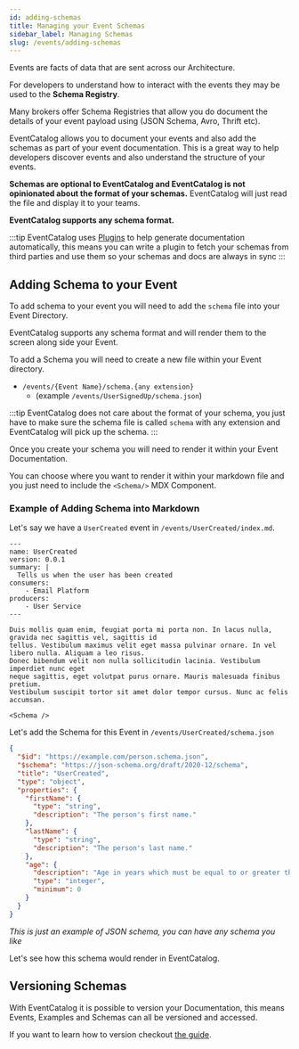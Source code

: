 ```yaml
---
id: adding-schemas
title: Managing your Event Schemas
sidebar_label: Managing Schemas
slug: /events/adding-schemas
---
```


Events are facts of data that are sent across our Architecture. 

For developers to understand how to interact with the events they may be used to the **Schema Registry**.

Many brokers offer Schema Registries that allow you do document the details of your event payload using (JSON Schema, Avro, Thrift etc).

EventCatalog allows you to document your events and also add the schemas as part of your event documentation. This is a great way to help developers discover events and also understand the structure of your events.

**Schemas are optional to EventCatalog and EventCatalog is not opinionated about the format of your schemas.** EventCatalog will just read the file and display it to your teams.


**EventCatalog supports any schema format.**

:::tip
EventCatalog uses [Plugins](/docs/api/plugins) to help generate documentation automatically, this means you can write a plugin to fetch your schemas from third parties and use them so your schemas and docs are always in sync
:::

## Adding Schema to your Event

To add schema to your event you will need to add the `schema` file into your Event Directory.

EventCatalog supports any schema format and will render them to the screen along side your Event.

To add a Schema you will need to create a new file within your Event directory.

- `/events/{Event Name}/schema.{any extension}` 
  - (example `/events/UserSignedUp/schema.json`)

:::tip
EventCatalog does not care about the format of your schema, you just have to make sure the schema file is called `schema` with any extension and EventCatalog will pick up the schema.
:::

Once you create your schema you will need to render it within your Event Documentation.

You can choose where you want to render it within your markdown file and you just need to include the `<Schema/>` MDX Component.

### Example of Adding Schema into Markdown

Let's say we have a `UserCreated` event in `/events/UserCreated/index.md`.

```mdx title="/events/UserCreated/index.md"
---
name: UserCreated
version: 0.0.1
summary: |
  Tells us when the user has been created
consumers:
    - Email Platform
producers:
    - User Service
---

Duis mollis quam enim, feugiat porta mi porta non. In lacus nulla, gravida nec sagittis vel, sagittis id
tellus. Vestibulum maximus velit eget massa pulvinar ornare. In vel libero nulla. Aliquam a leo risus.
Donec bibendum velit non nulla sollicitudin lacinia. Vestibulum imperdiet nunc eget
neque sagittis, eget volutpat purus ornare. Mauris malesuada finibus pretium.
Vestibulum suscipit tortor sit amet dolor tempor cursus. Nunc ac felis accumsan.

<Schema />

```

Let's add the Schema for this Event in `/events/UserCreated/schema.json`

```json
{
  "$id": "https://example.com/person.schema.json",
  "$schema": "https://json-schema.org/draft/2020-12/schema",
  "title": "UserCreated",
  "type": "object",
  "properties": {
    "firstName": {
      "type": "string",
      "description": "The person's first name."
    },
    "lastName": {
      "type": "string",
      "description": "The person's last name."
    },
    "age": {
      "description": "Age in years which must be equal to or greater than zero.",
      "type": "integer",
      "minimum": 0
    }
  }
}
```

_This is just an example of JSON schema, you can have any schema you like_

Let's see how this schema would render in EventCatalog.

<!-- ![UserSignedUp with Schema Example](/img/guides/events/UserSignedUpExampleWithSchema.png) -->

## Versioning Schemas

With EventCatalog it is possible to version your Documentation, this means Events, Examples and Schemas can all be versioned and accessed.

If you want to learn how to version checkout [the guide](/docs/events/versioning).